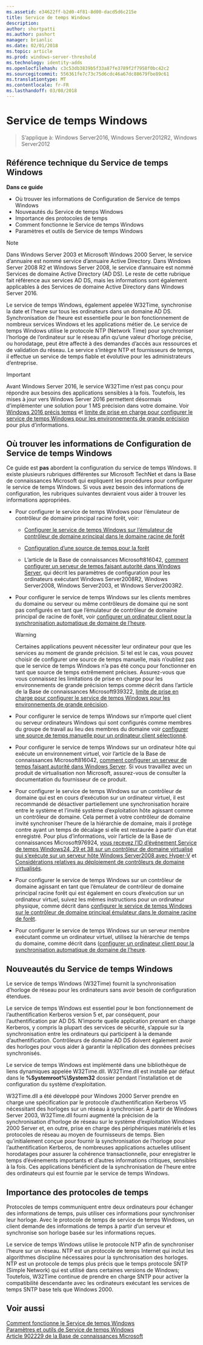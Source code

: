 ```yaml
---
ms.assetid: e34622ff-b2d0-4f81-8d00-dacd5d6c215e
title: Service de temps Windows
description: 
author: shortpatti
ms.author: pashort
manager: brianlic
ms.date: 02/01/2018
ms.topic: article
ms.prod: windows-server-threshold
ms.technology: identity-adds
ms.openlocfilehash: c3c53db3839b5f33a87fe3789f2f7958f0bc42c2
ms.sourcegitcommit: 556361fe7c73c75d6cdc46a67dc88679fbe89c61
ms.translationtype: MT
ms.contentlocale: fr-FR
ms.lasthandoff: 03/08/2018
---
```

# <a name="windows-time-service"></a>Service de temps Windows

>S’applique à: Windows Server2016, Windows Server2012R2, Windows Server2012
 
  
## <a name="w2k3tr_times_intro"></a>Référence technique du Service de temps Windows  
**Dans ce guide**  
  
* Où trouver les informations de Configuration de Service de temps Windows  
* Nouveautés du Service de temps Windows  
* Importance des protocoles de temps  
* Comment fonctionne le Service de temps Windows   
* Paramètres et outils de Service de temps Windows  
  
> [!NOTE]  
> Dans Windows Server 2003 et Microsoft Windows 2000 Server, le service d’annuaire est nommé service d’annuaire Active Directory. Dans Windows Server 2008 R2 et Windows Server 2008, le service d’annuaire est nommé Services de domaine Active Directory (AD DS). Le reste de cette rubrique fait référence aux services AD DS, mais les informations sont également applicables à des Services de domaine Active Directory dans Windows Server 2016.  
  
Le service de temps Windows, également appelée W32Time, synchronise la date et l’heure sur tous les ordinateurs dans un domaine AD DS. Synchronisation de l’heure est essentielle pour le bon fonctionnement de nombreux services Windows et les applications métier de. Le service de temps Windows utilise le protocole NTP (Network Time) pour synchroniser l’horloge de l’ordinateur sur le réseau afin qu’une valeur d’horloge précise, ou horodatage, peut être affecté à des demandes d’accès aux ressources et de validation du réseau. Le service s’intègre NTP et fournisseurs de temps, il effectue un service de temps fiable et évolutive pour les administrateurs d’entreprise.  
  
> [!IMPORTANT]  
> Avant Windows Server 2016, le service W32Time n’est pas conçu pour répondre aux besoins des applications sensibles à la fois.  Toutefois, les mises à jour vers Windows Server 2016 permettent désormais d’implémenter une solution pour 1 MS précision dans votre domaine.  Voir [Windows 2016 précis temps](accurate-time.md) et [limite de prise en charge pour configurer le service de temps Windows pour les environnements de grande précision](https://go.microsoft.com/fwlink/?LinkID=179459) pour plus d’informations.  
  
## <a name="BKMK_Config"></a>Où trouver les informations de Configuration de Service de temps Windows  
Ce guide est **pas** abordent la configuration du service de temps Windows. Il existe plusieurs rubriques différentes sur Microsoft TechNet et dans la Base de connaissances Microsoft qui expliquent les procédures pour configurer le service de temps Windows. Si vous avez besoin des informations de configuration, les rubriques suivantes devraient vous aider à trouver les informations appropriées.  
  
-   Pour configurer le service de temps Windows pour l’émulateur de contrôleur de domaine principal racine forêt, voir:  
  
    -   [Configurer le service de temps Windows sur l’émulateur de contrôleur de domaine principal dans le domaine racine de forêt](https://docs.microsoft.com/en-us/previous-versions/windows/it-pro/windows-server-2008-R2-and-2008/cc731191%28v=ws.10%29) 
  
    -   [Configuration d’une source de temps pour la forêt](https://docs.microsoft.com/en-us/previous-versions/windows/it-pro/windows-server-2008-r2-and-2008/cc794823%28v%3dws.10%29) 
  
    -   L’article de la Base de connaissances Microsoft816042, [comment configurer un serveur de temps faisant autorité dans Windows Server](https://go.microsoft.com/fwlink/?LinkID=60402), qui décrit les paramètres de configuration pour les ordinateurs exécutant Windows Server2008R2, Windows Server2008, Windows Server2003, et Windows Server2003R2.  
  
-   Pour configurer le service de temps Windows sur les clients membres du domaine ou serveur ou même contrôleurs de domaine qui ne sont pas configurés en tant que l’émulateur de contrôleur de domaine principal de racine de forêt, voir [configurer un ordinateur client pour la synchronisation automatique de domaine de l’heure](https://docs.microsoft.com/en-us/previous-versions/windows/it-pro/windows-server-2008-r2-and-2008/cc816884%28v%3dws.10%29).  
  
    > [!WARNING]  
    > Certaines applications peuvent nécessiter leur ordinateur pour que les services au moment de grande précision. Si tel est le cas, vous pouvez choisir de configurer une source de temps manuelle, mais n’oubliez pas que le service de temps Windows n’a pas été conçu pour fonctionner en tant que source de temps extrêmement précises. Assurez-vous que vous connaissez les limitations de prise en charge pour les environnements de grande précision temps comme décrit dans l’article de la Base de connaissances Microsoft939322, [limite de prise en charge pour configurer le service de temps Windows pour les environnements de grande précision](https://go.microsoft.com/fwlink/?LinkID=179459).  
  
-   Pour configurer le service de temps Windows sur n’importe quel client ou serveur ordinateurs Windows qui sont configurés comme membres du groupe de travail au lieu des membres du domaine voir [configurer une source de temps manuelle pour un ordinateur client sélectionné](https://docs.microsoft.com/en-us/previous-versions/windows/it-pro/windows-server-2008-r2-and-2008/cc816656%28v%3dws.10%29).  
  
-   Pour configurer le service de temps Windows sur un ordinateur hôte qui exécute un environnement virtuel, voir l’article de la Base de connaissances Microsoft816042, [comment configurer un serveur de temps faisant autorité dans Windows Server](https://go.microsoft.com/fwlink/?LinkID=60402). Si vous travaillez avec un produit de virtualisation non Microsoft, assurez-vous de consulter la documentation du fournisseur de ce produit.  
  
-   Pour configurer le service de temps Windows sur un contrôleur de domaine qui est en cours d’exécution sur un ordinateur virtuel, il est recommandé de désactiver partiellement une synchronisation horaire entre le système et l’invité système d’exploitation hôte agissant comme un contrôleur de domaine. Cela permet à votre contrôleur de domaine invité synchroniser l’heure de la hiérarchie de domaine, mais il protège contre ayant un temps de décalage si elle est restaurée à partir d’un état enregistré. Pour plus d’informations, voir l’article de la Base de connaissances Microsoft976924, [vous recevez l’ID d’événement Service de temps Windows24, 29 et 38 sur un contrôleur de domaine virtualisé qui s’exécute sur un serveur hôte Windows Server2008 avec Hyper-V](https://go.microsoft.com/fwlink/?LinkID=192236) et [Considérations relatives au déploiement de contrôleurs de domaine virtualisés](https://go.microsoft.com/fwlink/?LinkID=192235).  
  
-   Pour configurer le service de temps Windows sur un contrôleur de domaine agissant en tant que l’émulateur de contrôleur de domaine principal racine forêt qui est également en cours d’exécution sur un ordinateur virtuel, suivez les mêmes instructions pour un ordinateur physique, comme décrit dans [configurer le service de temps Windows sur le contrôleur de domaine principal émulateur dans le domaine racine de forêt](https://docs.microsoft.com/en-us/previous-versions/windows/it-pro/windows-server-2008-R2-and-2008/cc731191%28v=ws.10%29).  
  
-   Pour configurer le service de temps Windows sur un serveur membre exécutant comme un ordinateur virtuel, utilisez la hiérarchie de temps du domaine, comme décrit dans ([configurer un ordinateur client pour la synchronisation automatique de domaine de l’heure](https://docs.microsoft.com/en-us/previous-versions/windows/it-pro/windows-server-2008-r2-and-2008/cc816884%28v%3dws.10%29).  
  
## <a name="BKMK_WTS"></a>Nouveautés du Service de temps Windows  
Le service de temps Windows (W32Time) fournit la synchronisation d’horloge de réseau pour les ordinateurs sans avoir besoin de configuration étendues.  
  
Le service de temps Windows est essentiel pour le bon fonctionnement de l’authentification Kerberos version 5 et, par conséquent, pour l’authentification par AD DS. N’importe quelle application prenant en charge Kerberos, y compris la plupart des services de sécurité, s’appuie sur la synchronisation entre les ordinateurs qui participent à la demande d’authentification. Contrôleurs de domaine AD DS doivent également avoir des horloges pour vous aider à garantir la réplication des données précises synchronisés.  
  
Le service de temps Windows est implémenté dans une bibliothèque de liens dynamiques appelée W32Time.dll. W32Time.dll est installé par défaut dans le **%Systemroot%\System32** dossier pendant l’installation et de configuration du système d’exploitation.  
  
W32Time.dll a été développé pour Windows 2000 Server prendre en charge une spécification par le protocole d’authentification Kerberos V5 nécessitant des horloges sur un réseau à synchroniser. À partir de Windows Server 2003, W32Time.dll fourni augmenté la précision de la synchronisation d’horloge de réseau sur le système d’exploitation Windows 2000 Server et, en outre, prise en charge des périphériques matériels et les protocoles de réseau au moyen de fournisseurs de temps. Bien qu’initialement conçue pour fournir la synchronisation de l’horloge pour l’authentification Kerberos, de nombreuses applications actuelles utilisent horodatages pour assurer la cohérence transactionnelle, pour enregistrer le temps d’événements importants et d’autres informations critiques, sensibles à la fois. Ces applications bénéficient de la synchronisation de l’heure entre des ordinateurs qui est fournie par le service de temps Windows.  
  
## <a name="BKMK_TimeProtocols"></a>Importance des protocoles de temps  
Protocoles de temps communiquent entre deux ordinateurs pour échanger des informations de temps, puis utiliser ces informations pour synchroniser leur horloge. Avec le protocole de temps de service de temps Windows, un client demande des informations de temps à partir d’un serveur et synchronise son horloge basée sur les informations reçues.  
  
Le service de temps Windows utilise le protocole NTP afin de synchroniser l’heure sur un réseau. NTP est un protocole de temps Internet qui inclut les algorithmes discipline nécessaires pour la synchronisation des horloges. NTP est un protocole de temps plus précis que le temps protocole SNTP (Simple Network) qui est utilisé dans certaines versions de Windows; Toutefois, W32Time continue de prendre en charge SNTP pour activer la compatibilité descendante avec les ordinateurs exécutant les services de temps SNTP base tels que Windows 2000.  
  
## <a name="see-also"></a>Voir aussi  
[Comment fonctionne le Service de temps Windows](How-the-Windows-Time-Service-Works.md)  
[Paramètres et outils de Service de temps Windows](Windows-Time-Service-Tools-and-Settings.md)  
[Article 902229 de la Base de connaissances Microsoft](https://go.microsoft.com/fwlink/?LinkId=186066)
